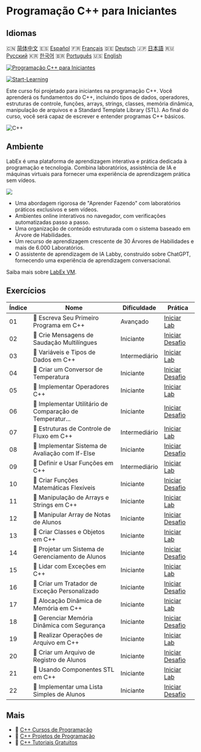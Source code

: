 # Programação C++ para Iniciantes

## Idiomas

🇨🇳 [简体中文](README_zh.md) 🇪🇸 [Español](README_es.md) 🇫🇷 [Français](README_fr.md) 🇩🇪 [Deutsch](README_de.md) 🇯🇵 [日本語](README_ja.md) 🇷🇺 [Русский](README_ru.md) 🇰🇷 [한국어](README_ko.md) 🇧🇷 [Português](README_pt.md) 🇺🇸 [English](README.md) 

[![Programação C++ para Iniciantes](https://cover-creator.labex.io/cpp-programming-for-beginners.png?lang=pt)](https://labex.io/pt/courses/cpp-programming-for-beginners)

[![Start-Learning](https://img.shields.io/badge/Start-Learning-whitesmoke?style=for-the-badge)](https://labex.io/pt/courses/cpp-programming-for-beginners)

Este curso foi projetado para iniciantes na programação C++. Você aprenderá os fundamentos do C++, incluindo tipos de dados, operadores, estruturas de controle, funções, arrays, strings, classes, memória dinâmica, manipulação de arquivos e a Standard Template Library (STL). Ao final do curso, você será capaz de escrever e entender programas C++ básicos.

![C++](https://img.shields.io/badge/C++-whitesmoke?style=for-the-badge&logo=c++)


## Ambiente

LabEx é uma plataforma de aprendizagem interativa e prática dedicada à programação e tecnologia. Combina laboratórios, assistência de IA e máquinas virtuais para fornecer uma experiência de aprendizagem prática sem vídeos.

![](https://tutorial-screenshot.getvm.io/images/vm-1725247253.png)

- Uma abordagem rigorosa de "Aprender Fazendo" com laboratórios práticos exclusivos e sem vídeos.
- Ambientes online interativos no navegador, com verificações automatizadas passo a passo.
- Uma organização de conteúdo estruturada com o sistema baseado em Árvore de Habilidades.
- Um recurso de aprendizagem crescente de 30 Árvores de Habilidades e mais de 6.000 Laboratórios.
- O assistente de aprendizagem de IA Labby, construído sobre ChatGPT, fornecendo uma experiência de aprendizagem conversacional.

Saiba mais sobre [LabEx VM](https://support.labex.io/using-labex/virtual-machine).

## Exercícios

|   Índice | Nome                                                     | Dificuldade   | Prática                                                                                                                     |
|----------|----------------------------------------------------------|---------------|-----------------------------------------------------------------------------------------------------------------------------|
|       01 | 📖 Escreva Seu Primeiro Programa em C++                  | Avançado      | <a target='_blank' href='https://labex.io/pt/tutorials/cpp-write-your-first-c-program-446069'>Iniciar Lab</a>               |
|       02 | 🎯 Crie Mensagens de Saudação Multilíngues               | Iniciante     | <a target='_blank' href='https://labex.io/pt/tutorials/cpp-craft-multilingual-greeting-messages-446094'>Iniciar Desafio</a> |
|       03 | 📖 Variáveis e Tipos de Dados em C++                     | Intermediário | <a target='_blank' href='https://labex.io/pt/tutorials/cpp-variables-and-data-types-in-c-446078'>Iniciar Lab</a>            |
|       04 | 🎯 Criar um Conversor de Temperatura                     | Iniciante     | <a target='_blank' href='https://labex.io/pt/tutorials/c-create-a-temperature-converter-446144'>Iniciar Desafio</a>         |
|       05 | 📖 Implementar Operadores C++                            | Iniciante     | <a target='_blank' href='https://labex.io/pt/tutorials/cpp-implement-c-operators-446084'>Iniciar Lab</a>                    |
|       06 | 🎯 Implementar Utilitário de Comparação de Temperatur... | Iniciante     | <a target='_blank' href='https://labex.io/pt/tutorials/implement-temperature-comparison-utility-446145'>Iniciar Desafio</a> |
|       07 | 📖 Estruturas de Controle de Fluxo em C++                | Intermediário | <a target='_blank' href='https://labex.io/pt/tutorials/cpp-control-flow-structures-in-c-446083'>Iniciar Lab</a>             |
|       08 | 🎯 Implementar Sistema de Avaliação com If-Else          | Iniciante     | <a target='_blank' href='https://labex.io/pt/tutorials/c-implement-grading-system-with-if-else-446149'>Iniciar Desafio</a>  |
|       09 | 📖 Definir e Usar Funções em C++                         | Intermediário | <a target='_blank' href='https://labex.io/pt/tutorials/cpp-define-and-use-functions-in-c-446080'>Iniciar Lab</a>            |
|       10 | 🎯 Criar Funções Matemáticas Flexíveis                   | Iniciante     | <a target='_blank' href='https://labex.io/pt/tutorials/c-create-flexible-math-functions-446161'>Iniciar Desafio</a>         |
|       11 | 📖 Manipulação de Arrays e Strings em C++                | Iniciante     | <a target='_blank' href='https://labex.io/pt/tutorials/cpp-manipulate-arrays-and-strings-in-c-446085'>Iniciar Lab</a>       |
|       12 | 🎯 Manipular Array de Notas de Alunos                    | Iniciante     | <a target='_blank' href='https://labex.io/pt/tutorials/c-manipulate-student-scores-array-446194'>Iniciar Desafio</a>        |
|       13 | 📖 Criar Classes e Objetos em C++                        | Iniciante     | <a target='_blank' href='https://labex.io/pt/tutorials/cpp-create-classes-and-objects-in-c-446079'>Iniciar Lab</a>          |
|       14 | 🎯 Projetar um Sistema de Gerenciamento de Alunos        | Iniciante     | <a target='_blank' href='https://labex.io/pt/tutorials/cpp-design-a-student-management-system-446288'>Iniciar Desafio</a>   |
|       15 | 📖 Lidar com Exceções em C++                             | Iniciante     | <a target='_blank' href='https://labex.io/pt/tutorials/cpp-handle-exceptions-in-c-446082'>Iniciar Lab</a>                   |
|       16 | 🎯 Criar um Tratador de Exceção Personalizado            | Iniciante     | <a target='_blank' href='https://labex.io/pt/tutorials/cpp-create-a-custom-exception-handler-446292'>Iniciar Desafio</a>    |
|       17 | 📖 Alocação Dinâmica de Memória em C++                   | Iniciante     | <a target='_blank' href='https://labex.io/pt/tutorials/cpp-dynamic-memory-allocation-in-c-446081'>Iniciar Lab</a>           |
|       18 | 🎯 Gerenciar Memória Dinâmica com Segurança              | Iniciante     | <a target='_blank' href='https://labex.io/pt/tutorials/cpp-manage-dynamic-memory-safely-446299'>Iniciar Desafio</a>         |
|       19 | 📖 Realizar Operações de Arquivo em C++                  | Iniciante     | <a target='_blank' href='https://labex.io/pt/tutorials/cpp-perform-file-operations-in-c-446086'>Iniciar Lab</a>             |
|       20 | 🎯 Criar um Arquivo de Registro de Alunos                | Iniciante     | <a target='_blank' href='https://labex.io/pt/tutorials/cpp-create-a-student-log-file-446297'>Iniciar Desafio</a>            |
|       21 | 📖 Usando Componentes STL em C++                         | Iniciante     | <a target='_blank' href='https://labex.io/pt/tutorials/cpp-use-stl-components-in-c-446087'>Iniciar Lab</a>                  |
|       22 | 🎯 Implementar uma Lista Simples de Alunos               | Iniciante     | <a target='_blank' href='https://labex.io/pt/tutorials/cpp-implement-a-simple-student-roster-446298'>Iniciar Desafio</a>    |

## Mais

- 🔗 [C++ Cursos de Programação](https://github.com/labex-labs/awesome-programming-courses)
- 🔗 [C++ Projetos de Programação](https://github.com/labex-labs/awesome-programming-projects)
- 🔗 [C++ Tutoriais Gratuitos](https://github.com/labex-labs/cpp-free-tutorials)


